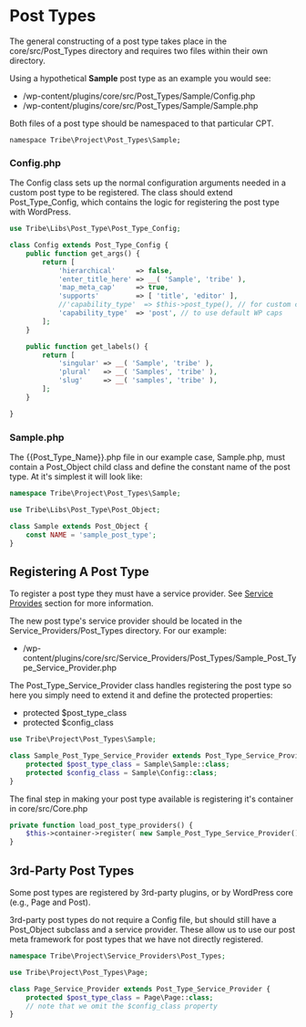 # Post Types

The general constructing of a post type takes place in the core/src/Post_Types directory and requires two files within their own directory.

Using a hypothetical **Sample** post type as an example you would see:

- /wp-content/plugins/core/src/Post_Types/Sample/Config.php
- /wp-content/plugins/core/src/Post_Types/Sample/Sample.php

Both files of a post type should be namespaced to that particular CPT.

```namespace Tribe\Project\Post_Types\Sample;```

### Config.php

The Config class sets up the normal configuration arguments needed in a custom post type to be registered.  The class should extend Post_Type_Config, which contains the logic for registering the post type with WordPress.

```php
use Tribe\Libs\Post_Type\Post_Type_Config;

class Config extends Post_Type_Config {
	public function get_args() {
		return [
			'hierarchical'     => false,
			'enter_title_here' => __( 'Sample', 'tribe' ),
			'map_meta_cap'     => true,
			'supports'         => [ 'title', 'editor' ],
			//'capability_type'  => $this->post_type(), // for custom caps
			'capability_type'  => 'post', // to use default WP caps
		];
	}

	public function get_labels() {
		return [
			'singular' => __( 'Sample', 'tribe' ),
			'plural'   => __( 'Samples', 'tribe' ),
			'slug'     => __( 'samples', 'tribe' ),
		];
	}

}
```

### Sample.php

The {{Post_Type_Name}}.php file in our example case, Sample.php, must contain a Post_Object child class and define the constant name of the post type.  At it's simplest it will look like:

```php
namespace Tribe\Project\Post_Types\Sample;

use Tribe\Libs\Post_Type\Post_Object;

class Sample extends Post_Object {
	const NAME = 'sample_post_type';
}
```

## Registering A Post Type

To register a post type they must have a service provider.  See [Service Provides](service-providers.md) section for more information.

The new post type's service provider should be located in the Service_Providers/Post_Types directory.  For our example:

 - /wp-content/plugins/core/src/Service_Providers/Post_Types/Sample_Post_Type_Service_Provider.php

The Post_Type_Service_Provider class handles registering the post type so here you simply need to extend it and define the protected properties:

- protected $post_type_class
- protected $config_class

```php
use Tribe\Project\Post_Types\Sample;

class Sample_Post_Type_Service_Provider extends Post_Type_Service_Provider {
	protected $post_type_class = Sample\Sample::class;
	protected $config_class = Sample\Config::class;
}
```

The final step in making your post type available is registering it's container in core/src/Core.php

```php
private function load_post_type_providers() {
	$this->container->register( new Sample_Post_Type_Service_Provider() );
}
```

## 3rd-Party Post Types

Some post types are registered by 3rd-party plugins, or by WordPress core (e.g., Page and Post).

3rd-party post types do not require a Config file, but should still have a Post_Object subclass and a service provider. These allow us to use our post meta framework for post types that we have not directly registered.

```php
namespace Tribe\Project\Service_Providers\Post_Types;

use Tribe\Project\Post_Types\Page;

class Page_Service_Provider extends Post_Type_Service_Provider {
	protected $post_type_class = Page\Page::class;
	// note that we omit the $config_class property
}
```